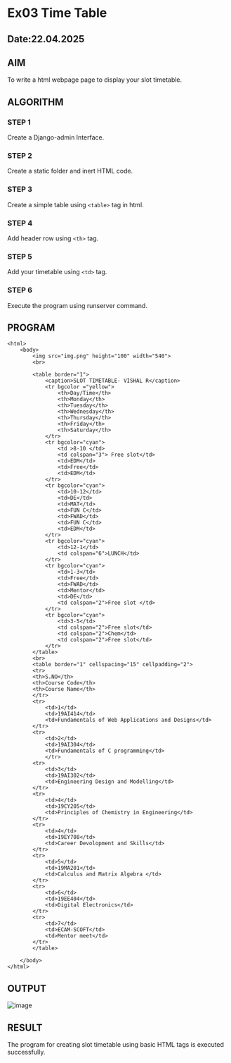 # Ex03 Time Table
## Date:22.04.2025

## AIM
To write a html webpage page to display your slot timetable.

## ALGORITHM
### STEP 1
Create a Django-admin Interface.

### STEP 2
Create a static folder and inert HTML code.

### STEP 3
Create a simple table using ```<table>``` tag in html.

### STEP 4
Add header row using ```<th>``` tag.

### STEP 5
Add your timetable using ```<td>``` tag.

### STEP 6
Execute the program using runserver command.

## PROGRAM
```
<html>
    <body>
        <img src="img.png" height="100" width="540"> 
        <br>

        <table border="1">
            <caption>SLOT TIMETABLE- VISHAL R</caption>
            <tr bgcolor ="yellow">
                <th>Day/Time</th>
                <th>Monday</th>
                <th>Tuesday</th>
                <th>Wednesday</th>
                <th>Thursday</th>
                <th>Friday</th>
                <th>Saturday</th>
            </tr>
            <tr bgcolor="cyan">
                <td >8-10 </td>
                <td colspan="3"> Free slot</td>
                <td>EDM</td>
                <td>Free</td>
                <td>EDM</td>
            </tr>
            <tr bgcolor="cyan">
                <td>10-12</td>
                <td>DE</td>
                <td>MAT</td>
                <td>FUN C</td>
                <td>FWAD</td>
                <td>FUN C</td>
                <td>EDM</td>
            </tr>
            <tr bgcolor="cyan">
                <td>12-1</td>
                <td colspan="6">LUNCH</td>
            </tr>
            <tr bgcolor="cyan">
                <td>1-3</td>
                <td>Free</td>
                <td>FWAD</td>
                <td>Mentor</td>
                <td>DE</td>
                <td colspan="2">Free slot </td>
            </tr>
            <tr bgcolor="cyan">
                <td>3-5</td>
                <td colspan="2">Free slot</td>
                <td colspan="2">Chem</td>
                <td colspan="2">Free slot</td>
            </tr>
        </table>
        <br>
        <table border="1" cellspacing="15" cellpadding="2">
        <tr>
        <th>S.NO</th>
        <th>Course Code</th>
        <th>Course Name</th>
        </tr>
        <tr>
            <td>1</td>
            <td>19AI414</td>
            <td>Fundamentals of Web Applications and Designs</td>
        </tr>
        <tr>
            <td>2</td>
            <td>19AI304</td>
            <td>Fundamentals of C programming</td>
            </tr>
        <tr>
            <td>3</td>
            <td>19AI302</td>
            <td>Engineering Design and Modelling</td>
        </tr>
        <tr>
            <td>4</td>
            <td>19CY205</td>
            <td>Principles of Chemistry in Engineering</td>
        </tr>
        <tr>
            <td>4</td>
            <td>19EY708</td>
            <td>Career Devolopment and Skills</td>
        </tr>
        <tr>
            <td>5</td>
            <td>19MA201</td>
            <td>Calculus and Matrix Algebra </td>
        </tr>
        <tr>
            <td>6</td>
            <td>19EE404</td>
            <td>Digital Electronics</td>
        </tr>
        <tr>
            <td>7</td>
            <td>ECAM-SCOFT</td>
            <td>Mentor meet</td>
        </tr>
        </table>
        
    </body>
</html>
```


## OUTPUT
![image](https://github.com/user-attachments/assets/f87e16c6-5e17-4acb-818e-3777e74e5ba6)


## RESULT
The program for creating slot timetable using basic HTML tags is executed successfully.
